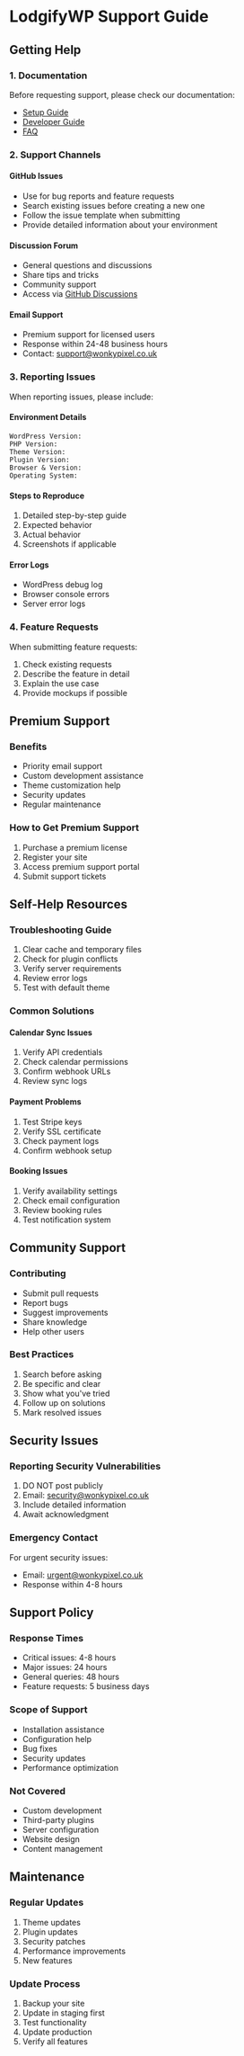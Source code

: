 # LodgifyWP Support Guide

## Getting Help

### 1. Documentation
Before requesting support, please check our documentation:
- [Setup Guide](SETUP.md)
- [Developer Guide](DEVELOPER.md)
- [FAQ](FAQ.md)

### 2. Support Channels

#### GitHub Issues
- Use for bug reports and feature requests
- Search existing issues before creating a new one
- Follow the issue template when submitting
- Provide detailed information about your environment

#### Discussion Forum
- General questions and discussions
- Share tips and tricks
- Community support
- Access via [GitHub Discussions](https://github.com/WonkyPixelUK/LodgifyWP/discussions)

#### Email Support
- Premium support for licensed users
- Response within 24-48 business hours
- Contact: support@wonkypixel.co.uk

### 3. Reporting Issues

When reporting issues, please include:

#### Environment Details
```
WordPress Version:
PHP Version:
Theme Version:
Plugin Version:
Browser & Version:
Operating System:
```

#### Steps to Reproduce
1. Detailed step-by-step guide
2. Expected behavior
3. Actual behavior
4. Screenshots if applicable

#### Error Logs
- WordPress debug log
- Browser console errors
- Server error logs

### 4. Feature Requests

When submitting feature requests:
1. Check existing requests
2. Describe the feature in detail
3. Explain the use case
4. Provide mockups if possible

## Premium Support

### Benefits
- Priority email support
- Custom development assistance
- Theme customization help
- Security updates
- Regular maintenance

### How to Get Premium Support
1. Purchase a premium license
2. Register your site
3. Access premium support portal
4. Submit support tickets

## Self-Help Resources

### Troubleshooting Guide
1. Clear cache and temporary files
2. Check for plugin conflicts
3. Verify server requirements
4. Review error logs
5. Test with default theme

### Common Solutions

#### Calendar Sync Issues
1. Verify API credentials
2. Check calendar permissions
3. Confirm webhook URLs
4. Review sync logs

#### Payment Problems
1. Test Stripe keys
2. Verify SSL certificate
3. Check payment logs
4. Confirm webhook setup

#### Booking Issues
1. Verify availability settings
2. Check email configuration
3. Review booking rules
4. Test notification system

## Community Support

### Contributing
- Submit pull requests
- Report bugs
- Suggest improvements
- Share knowledge
- Help other users

### Best Practices
1. Search before asking
2. Be specific and clear
3. Show what you've tried
4. Follow up on solutions
5. Mark resolved issues

## Security Issues

### Reporting Security Vulnerabilities
1. DO NOT post publicly
2. Email: security@wonkypixel.co.uk
3. Include detailed information
4. Await acknowledgment

### Emergency Contact
For urgent security issues:
- Email: urgent@wonkypixel.co.uk
- Response within 4-8 hours

## Support Policy

### Response Times
- Critical issues: 4-8 hours
- Major issues: 24 hours
- General queries: 48 hours
- Feature requests: 5 business days

### Scope of Support
- Installation assistance
- Configuration help
- Bug fixes
- Security updates
- Performance optimization

### Not Covered
- Custom development
- Third-party plugins
- Server configuration
- Website design
- Content management

## Maintenance

### Regular Updates
1. Theme updates
2. Plugin updates
3. Security patches
4. Performance improvements
5. New features

### Update Process
1. Backup your site
2. Update in staging first
3. Test functionality
4. Update production
5. Verify all features 